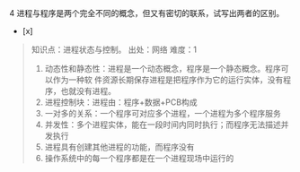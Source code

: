 4
进程与程序是两个完全不同的概念，但又有密切的联系，试写出两者的区别。
- [x]  

> 知识点：进程状态与控制。
> 出处：网络
> 难度：1
>   1. 动态性和静态性：进程是一个动态概念，程序是一个静态概念。程序可以作为一种软 件资源长期保存进程是把程序作为它的运行实体，没有程序，也就没有进程。
>   2. 进程控制块：进程由：程序+数据+PCB构成
>   3. 一对多的关系：一个程序可对应多个进程，一个进程为多个程序服务
>   4. 并发性：多个进程实体，能在一段时间内同时执行；而程序无法描述并发执行
>   5. 进程具有创建其他进程的功能，而程序没有
>   6. 操作系统中的每一个程序都是在一个进程现场中运行的
